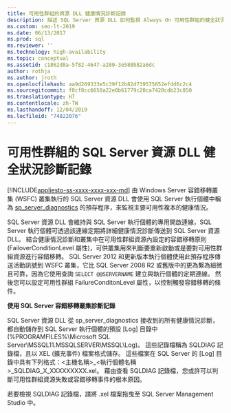```yaml
---
title: 可用性群組的資源 DLL 健康情況診斷記錄
description: 描述 SQL Server 資源 DLL 如何監視 Always On 可用性群組的健全狀況。
ms.custom: seo-lt-2019
ms.date: 06/13/2017
ms.prod: sql
ms.reviewer: ''
ms.technology: high-availability
ms.topic: conceptual
ms.assetid: c1862d8a-5f82-4647-a280-3e588b82a6dc
author: rothja
ms.author: jroth
ms.openlocfilehash: aa9d269333e5c39f12b82d739575652efdd6c2c4
ms.sourcegitcommit: f8cf8cc6650a22e0b61779c20ca7428cdb23c850
ms.translationtype: HT
ms.contentlocale: zh-TW
ms.lasthandoff: 12/04/2019
ms.locfileid: "74822076"
---
```

# <a name="sql-server-resource-dll-health-diagnostic-logs-for-availability-groups"></a>可用性群組的 SQL Server 資源 DLL 健全狀況診斷記錄
[!INCLUDE[appliesto-ss-xxxx-xxxx-xxx-md](../../../includes/appliesto-ss-xxxx-xxxx-xxx-md.md)]
  由 Windows Server 容錯移轉叢集 (WSFC) 叢集執行的 SQL Server 資源 DLL 會使用 SQL Server 執行個體中稱為 [sp_server_diagnostics](~/relational-databases/system-stored-procedures/sp-server-diagnostics-transact-sql.md) 的預存程序，來監視主要可用性複本的健康情況。  
  
 SQL Server 資源 DLL 會維持與 SQL Server 執行個體的專用開啟連線，SQL Server 執行個體可透過該連線定期將詳細健康情況診斷傳送到 SQL Server 資源 DLL。 結合健康情況診斷和叢集中在可用性群組資源內設定的容錯移轉原則 (FailoverConditionLevel 屬性)，可供叢集用來判斷要重新啟動或是要對可用性群組資源進行容錯移轉。 SQL Server 2012 和更新版本執行個體使用此預存程序傳送活動訊號到 WSFC 叢集，它比 SQL Server 2008 R2 或舊版中的更為繫為細微且可靠，因為它使用查詢 `SELECT @@SERVERNAME` 建立與執行個體的定期連線。 然後您可以設定可用性群組 FailureConditonLevel 屬性，以控制觸發容錯移轉的條件。  
  
 **使用 SQL Server 容錯移轉叢集診斷記錄**
 
 SQL Server 資源 DLL 從 sp_server_diagnostics 接收到的所有健康情況診斷，都自動儲存到 SQL Server 執行個體的預設 [Log] 目錄中 (%PROGRAMFILES%\Microsoft SQL Server\MSSQL11.MSSQLSERVER\MSSQL\Log)。 這些記錄檔稱為 SQLDIAG 記錄檔，且以 XEL (擴充事件) 檔案格式儲存。 這些檔案在 SQL Server 的 [Log] 目錄中具有下列格式：\<主機名稱>_\<執行個體名稱>_SQLDIAG_X_XXXXXXXXX.xel。 藉由查看 SQLDIAG 記錄檔，您或許可以判斷可用性群組資源失敗或容錯移轉事件的根本原因。  
  
 若要檢視 SQLDIAG 記錄檔，請將 .xel 檔案拖曳至 SQL Server Management Studio 中。  
  
  
